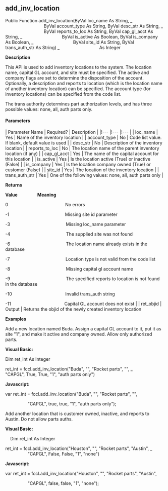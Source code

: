 add_inv_location
------------------

Public Function add_inv_location(ByVal loc_name As String, _
                               ByVal account_type As String, ByVal desc_str As String, _
                               ByVal reports_to_loc As String, ByVal cap_gl_acct As String, _
                               ByVal is_active As Boolean, ByVal is_company As Boolean, _
                               ByVal site_id As String, ByVal trans_auth_str As String) _
                               As Integer

**Description**

This API is used to add inventory locations to the system. The location name, capital GL account, and site must be specified. The active and company flags are set to determine the disposition of the account. Optionally, a description and reports to location (which is the location name of another inventory location) can be specified. The account type (for inventory locations) can be specified from the code list.

The trans authority determines part authorization levels, and has three possible values: none, all, auth parts only.

#### Parameters

| Parameter Name | Required? | Description |
|!--- |!--- |!--- |
| loc_name | Yes | Name of the inventory location |
| account_type | No | Code list value. If blank, default value is used |
| desc_str | No | Description of the inventory location |
| reports_to_loc | No | The location name of the parent inventory location (if any) |
| cap_gl_acct | Yes | The name of the capital account for this location |
| is_active | Yes | Is the location active (True) or inactive (False) |
| is_company | Yes | Is the location company owned (True) or customer (False) |
| site_id | Yes | The location of the inventory location |
| trans_auth_str | Yes | One of the following values: none, all, auth parts only |

**Returns**

**Value**                **Meaning**

0                                              No errors

-1                                             Missing site id parameter

-3                                             Missing loc_name parameter

-4                                             The supplied site was not found

-6                                             The location name already exists in the database

-7                                             Location type is not valid from the code list

-8                                             Missing capital gl account name

-9                                             The specified reports to location is not found in the database

-10                                           Invalid trans_auth string

-11                                           Capital GL account does not exist |
| ret_objid | Output | Returns the objid of the newly created inventory location

**Examples**

 Add a new location named Buda. Assign a capital GL account to it, put it as site "1", and make it active and company owned. Allow only authorized parts.

**Visual Basic:**

Dim ret_int As Integer

ret_int = fccl.add_inv_location("Buda", "", "Rocket parts", "", _
                  "CAPGL", True, True, "1", "auth parts only")

**Javascript:**

var ret_int = fccl.add_inv_location("Buda", "", "Rocket parts", "",

                  "CAPGL", true, true, "1", "auth parts only");

 Add another location that is customer owned, inactive, and reports to Austin. Do not allow parts auths.

**Visual Basic:**

    Dim ret_int As Integer

ret_int = fccl.add_inv_location("Houston", "", "Rocket parts", "Austin", _
                  "CAPGL", False, False, "1", "none")

**Javascript:**

var ret_int = fccl.add_inv_location("Houston", "", "Rocket parts", "Austin",

                  "CAPGL", false, false, "1", "none");